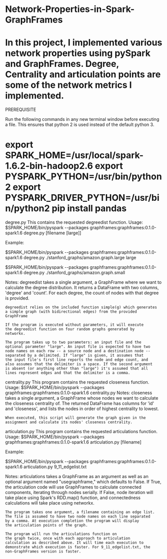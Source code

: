 # Network-Properties-in-Spark-GraphFrames
In this project, I implemented various network properties using pySpark and GraphFrames. 
Degree, Centrality and articulation points are some of the network metrics I implemented.
================================================================
PREREQUISITE

Run the following commands in any new terminal window before executing a file. This ensures that python 2 is used instead of the default python 3.

export SPARK_HOME=/usr/local/spark-1.6.2-bin-hadoop2.6
export PYSPARK_PYTHON=/usr/bin/python2
export PYSPARK_DRIVER_PYTHON=/usr/bin/python2
pip install pandas
================================================================

degree.py
This contains the requested degreedist function.
Usage:
$SPARK_HOME/bin/pyspark --packages graphframes:graphframes:0.1.0-spark1.6 degree.py [filename [large]]

Example:

$SPARK_HOME/bin/pyspark --packages graphframes:graphframes:0.1.0-spark1.6 degree.py ./stanford_graphs/amazon.graph.large large

$SPARK_HOME/bin/pyspark --packages graphframes:graphframes:0.1.0-spark1.6 degree.py ./stanford_graphs/amazon.graph.small

Notes:
	degreedist takes a single argument, a GraphFrame where we want to
	calculate the degree distribution. It returns a DataFrame with two
	columns, 'degree' and 'count'. For each degree, the count of nodes
	with that degree is provided.

	degreedist relies on the included function simple(g) which generates
	a simple graph (with bidirectional edges) from the provided
	GraphFrame

	If the program is executed without parameters, it will execute
	the degreedist function on four random graphs generated by
	networkx.

	The program takes up to two parameters: an input file and the
	optional parameter "large". An input file is expected to have two
	node names on each row -- a source node and a destination node --
	separated by a delimited. If "large" is given, it assumes that
	the input file's first line reports the node and edge count, and
	also assumes that the delimiter is a space. If the second argument
	is absent (or anything other than "large") it's assumed that all
	lines represent edges and that the delimiter is a comma.

centrality.py
This program contains the requested closeness function.
Usage:
	$SPARK_HOME/bin/pyspark --packages graphframes:graphframes:0.1.0-spark1.6 centrality.py
Notes:
	closeness takes a single argument, a GraphFrame whose nodes we want
	to calculate the closeness centrality of. The returned DataFrame
	has columns for 'id' and 'closeness', and lists the nodes in order
	of highest centrality to lowest.

	When executed, this script will generate the graph given in the
	assignment and calculate its nodes' closeness centrality.

articulation.py
This program contains the requested articulations function.
Usage:
	$SPARK_HOME/bin/pyspark --packages graphframes:graphframes:0.1.0-spark1.6 articulation.py [filename]

Example:

$SPARK_HOME/bin/pyspark --packages graphframes:graphframes:0.1.0-spark1.6 articulation.py 9_11_edgelist.txt

Notes:
	articulations takes a GraphFrame as an argument as well as an
	optional argument named "usegraphframe," which defaults to False.
	If True, the articulation code will use GraphFrames to calculate
	connected components, iterating through nodes serially. If False,
	node iteration will take place using Spark's RDD.map() function, and
	connectedness calculations will take place using networkx.

	The program takes one argument, a filename containing an edge list.
	The file is assumed to have two node names on each line separated
	by a comma. At execution completion the program will display
	the articulation points of the graph.

	The program will run the articulations function on
	the graph twice, once with each approach to articulation
	calculation as described above. It will time each execution to
	demonstrate which execution is faster. For 9_11_edgelist.txt, the
	non-GraphFrames version is faster.

